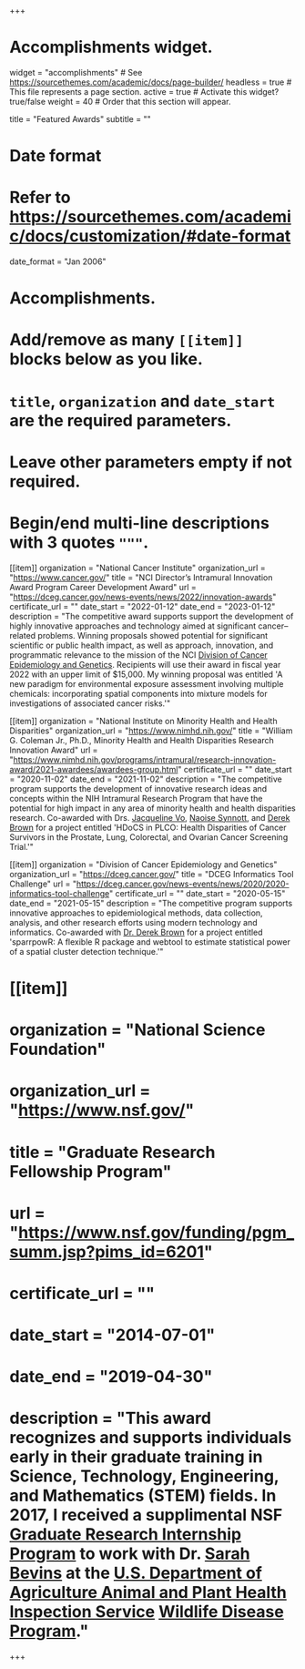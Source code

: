 +++
# Accomplishments widget.
widget = "accomplishments"  # See https://sourcethemes.com/academic/docs/page-builder/
headless = true  # This file represents a page section.
active = true  # Activate this widget? true/false
weight = 40  # Order that this section will appear.

title = "Featured Awards"
subtitle = ""

# Date format
#   Refer to https://sourcethemes.com/academic/docs/customization/#date-format
date_format = "Jan 2006"

# Accomplishments.
#   Add/remove as many `[[item]]` blocks below as you like.
#   `title`, `organization` and `date_start` are the required parameters.
#   Leave other parameters empty if not required.
#   Begin/end multi-line descriptions with 3 quotes `"""`.

[[item]]
  organization = "National Cancer Institute"
  organization_url = "https://www.cancer.gov/"
  title = "NCI Director’s Intramural Innovation Award Program Career Development Award"
  url = "https://dceg.cancer.gov/news-events/news/2022/innovation-awards"
  certificate_url = ""
  date_start = "2022-01-12"
  date_end = "2023-01-12"
  description = "The competitive award supports support the development of highly innovative approaches and technology aimed at significant cancer–related problems. Winning proposals showed potential for significant scientific or public health impact, as well as approach, innovation, and programmatic relevance to the mission of the NCI [Division of Cancer Epidemiology and Genetics](https://dceg.cancer.gov/). Recipients will use their award in fiscal year 2022 with an upper limit of $15,000. My winning proposal was entitled 'A new paradigm for environmental exposure assessment involving multiple chemicals: incorporating spatial components into mixture models for investigations of associated cancer risks.'"
  
[[item]]
  organization = "National Institute on Minority Health and Health Disparities"
  organization_url = "https://www.nimhd.nih.gov/"
  title = "William G. Coleman Jr., Ph.D., Minority Health and Health Disparities Research Innovation Award"
  url = "https://www.nimhd.nih.gov/programs/intramural/research-innovation-award/2021-awardees/awardees-group.html"
  certificate_url = ""
  date_start = "2020-11-02"
  date_end = "2021-11-02"
  description = "The competitive program supports the development of innovative research ideas and concepts within the NIH Intramural Research Program that have the potential for high impact in any area of minority health and health disparities research. Co-awarded with Drs. [Jacqueline Vo](https://orcid.org/0000-0001-8891-4437), [Naoise Synnott](https://orcid.org/0000-0001-8331-1143), and [Derek Brown](https://orcid.org/0000-0001-8393-1713) for a project entitled 'HDoCS in PLCO: Health Disparities of Cancer Survivors in the Prostate, Lung, Colorectal, and Ovarian Cancer Screening Trial.'"

[[item]]
  organization = "Division of Cancer Epidemiology and Genetics"
  organization_url = "https://dceg.cancer.gov/"
  title = "DCEG Informatics Tool Challenge"
  url = "https://dceg.cancer.gov/news-events/news/2020/2020-informatics-tool-challenge"
  certificate_url = ""
  date_start = "2020-05-15"
  date_end = "2021-05-15"
  description = "The competitive program supports innovative approaches to epidemiological methods, data collection, analysis, and other research efforts using modern technology and informatics. Co-awarded with [Dr. Derek Brown](https://orcid.org/0000-0001-8393-1713) for a project entitled 'sparrpowR: A flexible R package and webtool to estimate statistical power of a spatial cluster detection technique.'"
  
# [[item]]
#   organization = "National Science Foundation"
#   organization_url = "https://www.nsf.gov/"
#   title = "Graduate Research Fellowship Program"
#   url = "https://www.nsf.gov/funding/pgm_summ.jsp?pims_id=6201"
#   certificate_url = ""
#   date_start = "2014-07-01"
#   date_end = "2019-04-30"
#   description = "This award recognizes and supports individuals early in their graduate training in Science, Technology, Engineering, and Mathematics (STEM) fields. In 2017, I received a supplimental NSF [Graduate Research Internship Program](https://www.nsf.gov/funding/pgm_summ.jsp?pims_id=505127) to work with Dr. [Sarah Bevins](https://www.aphis.usda.gov/aphis/ourfocus/wildlifedamage/programs/nwrc/research-areas/sa_scientists/ct_bevins) at the [U.S. Department of Agriculture Animal and Plant Health Inspection Service](https://www.aphis.usda.gov/aphis/home/) [Wildlife Disease Program](https://www.aphis.usda.gov/aphis/ourfocus/wildlifedamage/programs/nwrc/nwdp/ct_nwdp)."

+++
